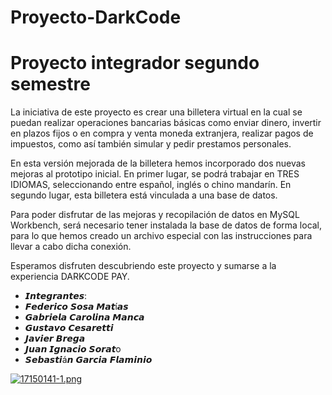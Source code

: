 # Proyecto-DarkCode
# Proyecto integrador segundo semestre

La iniciativa de este proyecto es crear una billetera virtual en la cual se puedan realizar operaciones bancarias básicas como enviar dinero, invertir en plazos fijos o en compra y venta moneda extranjera, realizar pagos de impuestos, como así también simular y pedir prestamos personales. 

En esta versión mejorada de la billetera hemos incorporado dos nuevas mejoras al prototipo inicial. En primer lugar, se podrá trabajar en TRES IDIOMAS, seleccionando entre español, inglés o chino mandarín. En segundo lugar, esta billetera está vinculada a una base de datos.

Para poder disfrutar de las mejoras y recopilación de datos en MySQL Workbench, será necesario tener instalada la base de datos de forma local, para lo que hemos creado un archivo especial con las instrucciones para llevar a cabo dicha conexión. 

Esperamos disfruten descubriendo este proyecto y sumarse a la experiencia DARKCODE PAY.



* 𝙄𝙣𝙩𝙚𝙜𝙧𝙖𝙣𝙩𝙚𝙨:
* 𝙁𝙚𝙙𝙚𝙧𝙞𝙘𝙤 𝙎𝙤𝙨𝙖 𝙈𝙖𝙩í𝙖𝙨
* 𝙂𝙖𝙗𝙧𝙞𝙚𝙡𝙖 𝘾𝙖𝙧𝙤𝙡𝙞𝙣𝙖 𝙈𝙖𝙣𝙘𝙖
* 𝙂𝙪𝙨𝙩𝙖𝙫𝙤 𝘾𝙚𝙨𝙖𝙧𝙚𝙩𝙩𝙞
* 𝙅𝙖𝙫𝙞𝙚𝙧 𝘽𝙧𝙚𝙜𝙖
* 𝙅𝙪𝙖𝙣 𝙄𝙜𝙣𝙖𝙘𝙞𝙤 𝙎𝙤𝙧𝙖𝙩o
* 𝙎𝙚𝙗𝙖𝙨𝙩𝙞á𝙣 𝙂𝙖𝙧𝙘𝙞𝙖 𝙁𝙡𝙖𝙢𝙞𝙣𝙞𝙤

[![17150141-1.png](https://i.postimg.cc/NjNqhbvH/17150141-1.png)](https://postimg.cc/18NYwGtm)
